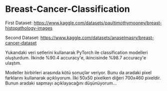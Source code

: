 # Breast-Cancer-Classification

First Dataset: https://www.kaggle.com/datasets/paultimothymooney/breast-histopathology-images

Second Dataset: https://www.kaggle.com/datasets/anaselmasry/breast-cancer-dataset

Yukarıdaki veri setlerini kullanarak PyTorch ile classification modelleri oluşturdum. İlkinde %90.4 accuracy'e, ikincisinde %98.7 accuracy'e ulaştım.

Modeller birbirleri arasında kötü sonuçlar veriyor. Bunu da aradaki pixel farklarını kullanarak açıklıyorum. İlki 50x50 pixelken diğeri 700x460 pixeldir.
Bunun aradaki sapmayı açıklayacağını düşünüyorum...
